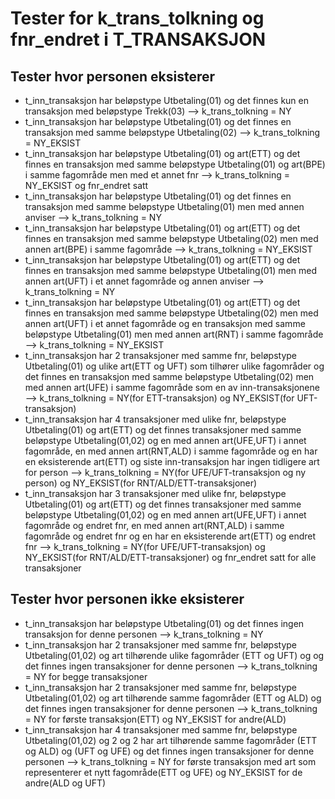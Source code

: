 # Tester for **k_trans_tolkning** og **fnr_endret** i T_TRANSAKSJON
## Tester hvor personen eksisterer

 - t_inn_transaksjon har beløpstype Utbetaling(01) og det finnes kun en transaksjon med beløpstype Trekk(03) --> k_trans_tolkning = NY
 - t_inn_transaksjon har beløpstype Utbetaling(01) og det finnes en transaksjon med samme beløpstype Utbetaling(02) --> k_trans_tolkning = NY_EKSIST
 - t_inn_transaksjon har beløpstype Utbetaling(01) og art(ETT) og det finnes en transaksjon med samme beløpstype Utbetaling(01) og art(BPE) i samme fagområde men med et annet fnr --> k_trans_tolkning = NY_EKSIST og fnr_endret satt
 - t_inn_transaksjon har beløpstype Utbetaling(01) og det finnes en transaksjon med samme beløpstype Utbetaling(01) men med annen anviser --> k_trans_tolkning = NY
 - t_inn_transaksjon har beløpstype Utbetaling(01) og art(ETT) og det finnes en transaksjon med samme beløpstype Utbetaling(02) men med annen art(BPE) i samme fagområde --> k_trans_tolkning = NY_EKSIST
 - t_inn_transaksjon har beløpstype Utbetaling(01) og art(ETT) og det finnes en transaksjon med samme beløpstype Utbetaling(01) men med annen art(UFT) i et annet fagområde og annen anviser --> k_trans_tolkning = NY
 - t_inn_transaksjon har beløpstype Utbetaling(01) og art(ETT) og det finnes en transaksjon med samme beløpstype Utbetaling(02) men med annen art(UFT) i et annet fagområde og  en transaksjon med samme beløpstype Utbetaling(01) men med annen art(RNT) i samme fagområde --> k_trans_tolkning = NY_EKSIST
 - t_inn_transaksjon har 2 transaksjoner med samme fnr, beløpstype Utbetaling(01) og ulike art(ETT og UFT) som tilhører ulike fagområder og det finnes en transaksjon med samme beløpstype Utbetaling(02) men med annen art(UFE) i samme  fagområde som en av inn-transaksjonene --> k_trans_tolkning = NY(for ETT-transaksjon) og NY_EKSIST(for UFT-transaksjon)
 - t_inn_transaksjon har 4 transaksjoner med ulike fnr, beløpstype Utbetaling(01) og art(ETT) og det finnes transaksjoner med samme beløpstype Utbetaling(01,02) og en med annen art(UFE,UFT) i annet fagområde, en  med annen art(RNT,ALD) i samme fagområde og en har en eksisterende art(ETT) og siste inn-transaksjon har ingen tidligere art for person --> k_trans_tolkning = NY(for UFE/UFT-transaksjon og ny person) og NY_EKSIST(for RNT/ALD/ETT-transaksjoner)
 - t_inn_transaksjon har 3 transaksjoner med ulike fnr, beløpstype Utbetaling(01) og art(ETT) og det finnes transaksjoner med samme beløpstype Utbetaling(01,02) og en med annen art(UFE,UFT) i annet fagområde og endret fnr, en med annen art(RNT,ALD) i samme fagområde og endret fnr og en har en eksisterende art(ETT) og endret fnr --> k_trans_tolkning = NY(for UFE/UFT-transaksjon) og NY_EKSIST(for RNT/ALD/ETT-transaksjoner) og fnr_endret satt for alle transaksjoner

## Tester hvor personen ikke eksisterer
- t_inn_transaksjon har beløpstype Utbetaling(01) og det finnes ingen transaksjon for denne personen --> k_trans_tolkning = NY
- t_inn_transaksjon har 2 transaksjoner med samme fnr, beløpstype Utbetaling(01,02) og art tilhørende ulike fagområder (ETT og UFT) og og det finnes ingen transaksjoner for denne personen --> k_trans_tolkning = NY for begge transaksjoner
- t_inn_transaksjon har 2 transaksjoner med samme fnr, beløpstype Utbetaling(01,02) og art tilhørende samme fagområder (ETT og ALD) og det finnes ingen transaksjoner for denne personen --> k_trans_tolkning = NY for første transaksjon(ETT) og NY_EKSIST for andre(ALD)
- t_inn_transaksjon har 4 transaksjoner med samme fnr, beløpstype Utbetaling(01,02) og 2 og 2 har art tilhørende samme fagområder (ETT og ALD) og (UFT og UFE) og det finnes ingen transaksjoner for denne personen --> k_trans_tolkning = NY for første transaksjon med art som representerer et nytt fagområde(ETT og UFE) og NY_EKSIST for de andre(ALD og UFT)

